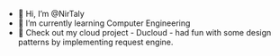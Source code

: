 - 👋 Hi, I’m @NirTaly
- 🌱 I’m currently learning Computer Engineering
- 👀 Check out my cloud project - Ducloud - had fun with some design patterns by implementing request engine.
